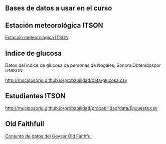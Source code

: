 ## Bases de datos a usar en el curso

## Estación meteorológica ITSON

<a href="http://10.2.78.5/" target="_blank"> Estación meteorológica ITSON</a>


## Indice de glucosa 

Datos del indice de glucosa de personas de Nogales, Sonora.Obtenidospor UNISON.

http://mucioosorio.github.io/probabilidad/data/glucosa.csv
## Estudiantes ITSON

http://mucioosorio.github.io/probabilidad/probabilidad/data/Encuesta.csv

## Old Faithfull

<a href="http://www.stat.cmu.edu/~larry/all-of-statistics/=data/faithful.dat" target="_blank"> Conjunto de datos del Geyser Old Faithful</a>
